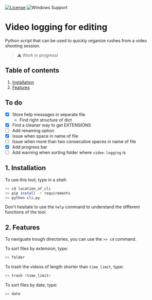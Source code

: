 [![License](https://img.shields.io/github/license/theodumont/video-logging)](https://github.com/theodumont/video-logging/blob/master/LICENSE)
![Windows Support](https://img.shields.io/badge/Windows-Support-brightgreen.svg)

# Video logging for editing

Python script that can be used to quickly organize rushes from a video shooting session.

> :warning: Work in progress!

## Table of contents

1. [ Installation ](#1-installation)  
2. [ Features ](#2-features)  

## To do

- [x] Store help messages in separate file
    - Find right structure of dict
- [x] Find a cleaner way to get EXTENSIONS
- [ ] Add renaming option
- [x] Issue when space in name of file
- [ ] Issue when more than two consecutive spaces in name of file
- [x] Add progress bar
- [ ] Add warning when sorting folder where `video-logging` is

## 1. Installation

To use this tool, type in a shell:
```bash
>> cd location_of_cli
>> pip install -r requirements
>> python cli.py
```

Don't hesitate to use the `help` command to understand the different functions of the tool.

## 2. Features

To naviguate trough directories, you can use the `>> cd` command.

To sort files by extension, type:
```bash
>> folder
```

To trash the videos of length shorter than `time_limit`, type:
```bash
>> trash <time_limit>
```

To sort files by date, type:
```bash
>> date
```
